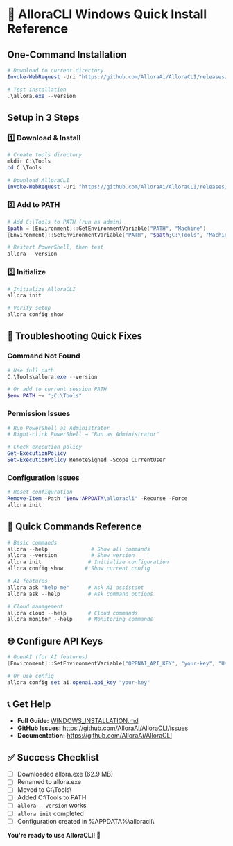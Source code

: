 # 🚀 AlloraCLI Windows Quick Install Reference

## One-Command Installation

```powershell
# Download to current directory
Invoke-WebRequest -Uri "https://github.com/AlloraAi/AlloraCLI/releases/latest/download/allora-windows-amd64.exe" -OutFile "allora.exe"

# Test installation
.\allora.exe --version
```

## Setup in 3 Steps

### 1️⃣ Download & Install
```powershell
# Create tools directory
mkdir C:\Tools
cd C:\Tools

# Download AlloraCLI
Invoke-WebRequest -Uri "https://github.com/AlloraAi/AlloraCLI/releases/latest/download/allora-windows-amd64.exe" -OutFile "allora.exe"
```

### 2️⃣ Add to PATH
```powershell
# Add C:\Tools to PATH (run as admin)
$path = [Environment]::GetEnvironmentVariable("PATH", "Machine")
[Environment]::SetEnvironmentVariable("PATH", "$path;C:\Tools", "Machine")

# Restart PowerShell, then test
allora --version
```

### 3️⃣ Initialize
```powershell
# Initialize AlloraCLI
allora init

# Verify setup
allora config show
```

## 🔧 Troubleshooting Quick Fixes

### Command Not Found
```powershell
# Use full path
C:\Tools\allora.exe --version

# Or add to current session PATH
$env:PATH += ";C:\Tools"
```

### Permission Issues
```powershell
# Run PowerShell as Administrator
# Right-click PowerShell → "Run as Administrator"

# Check execution policy
Get-ExecutionPolicy
Set-ExecutionPolicy RemoteSigned -Scope CurrentUser
```

### Configuration Issues
```powershell
# Reset configuration
Remove-Item -Path "$env:APPDATA\alloracli" -Recurse -Force
allora init
```

## 📱 Quick Commands Reference

```powershell
# Basic commands
allora --help              # Show all commands
allora --version           # Show version
allora init               # Initialize configuration
allora config show       # Show current config

# AI features
allora ask "help me"      # Ask AI assistant
allora ask --help         # Ask command options

# Cloud management
allora cloud --help       # Cloud commands
allora monitor --help     # Monitoring commands
```

## 🌐 Configure API Keys

```powershell
# OpenAI (for AI features)
[Environment]::SetEnvironmentVariable("OPENAI_API_KEY", "your-key", "User")

# Or use config
allora config set ai.openai.api_key "your-key"
```

## 📞 Get Help

- **Full Guide:** [WINDOWS_INSTALLATION.md](WINDOWS_INSTALLATION.md)
- **GitHub Issues:** https://github.com/AlloraAi/AlloraCLI/issues
- **Documentation:** https://github.com/AlloraAi/AlloraCLI

## ✅ Success Checklist

- [ ] Downloaded allora.exe (62.9 MB)
- [ ] Renamed to allora.exe
- [ ] Moved to C:\Tools\
- [ ] Added C:\Tools to PATH
- [ ] `allora --version` works
- [ ] `allora init` completed
- [ ] Configuration created in %APPDATA%\alloracli\

**You're ready to use AlloraCLI! 🎉**

